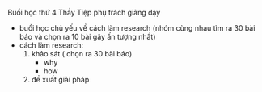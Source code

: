 Buổi học thứ 4 Thầy Tiệp phụ trách giảng dạy
- buổi học chủ yếu về cách làm research (nhóm cùng nhau tìm ra 30 bài báo và chọn ra 10 bài gây ấn tượng nhất)
- cách làm research:
  1. khảo sát ( chọn ra 30 bài báo)
	  + why
	  + how
  3. đề xuất giải pháp

